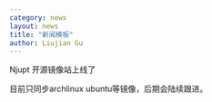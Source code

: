 ```yaml
---
category: news
layout: news
title: "新闻模板"
author: Liujian Gu
---
```


Njupt 开源镜像站上线了

目前只同步archlinux ubuntu等镜像，后期会陆续跟进。
